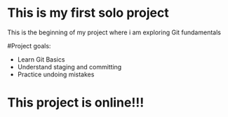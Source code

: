 # This is my first solo project

This is the beginning of my project where i am exploring Git fundamentals

#Project goals:
* Learn Git Basics
* Understand staging and committing
* Practice undoing mistakes

# This project is online!!!
